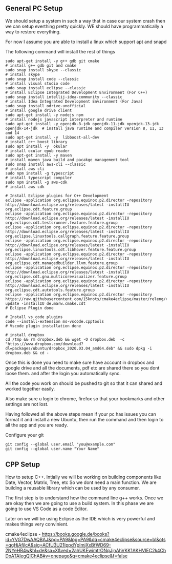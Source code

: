 ## General PC Setup
We should setup a system in such a way that in case our system crash then we can setup everthing pretty quickly. WE should have programmatically a way to restore everything.

For now I assume you are able to install a linux which support apt and snapd

The following command will install the rest of things
```
sudo apt-get install -y g++ gdb git cmake                                           # install g++ gdb git and cmake
sudo snap install skype --classic                                                   # install skype
sudo snap install code --classic                                                    # install visual studio code
sudo snap install eclipse --classic                                                 # install Eclipse Integrated Development Environment (For C++)
sudo snap install intellij-idea-community --classic                                 # install Idea Integrated Development Environment (For Java)
sudo snap install odrive-unofficial                                                 # install google drive client
sudo apt-get install -y nodejs npm                                                  # install nodejs javascript interpreter and runtime
sudo apt-get install -y openjdk-8-jdk openjdk-11-jdk openjdk-13-jdk openjdk-14-jdk  # install java runtime and compiler version 8, 11, 13 and 14
sudo apt-get install -y  libboost-all-dev                                           # install c++ boost library
sudo apt install -y  okular                                                         # install ocular epub reader
sudo apt-get install -y maven                                                       # install maven java build and pacakge management tool
sudo snap install aws-cli --classic                                                 # install aws cli
sudo npm install -g typescript                                                      # install typescript compiler
sudo npm install -g aws-cdk                                                         # install aws cdk

# Install Eclipse plugins for C++ Development
eclipse -application org.eclipse.equinox.p2.director -repository http://download.eclipse.org/releases/latest -installIU org.eclipse.cdt.feature.group
eclipse -application org.eclipse.equinox.p2.director -repository http://download.eclipse.org/releases/latest -installIU  org.eclipse.cdt.testsrunner.feature.feature.group
eclipse -application org.eclipse.equinox.p2.director -repository http://download.eclipse.org/releases/latest -installIU  org.eclipse.linuxtools.callgraph.feature.feature.group
eclipse -application org.eclipse.equinox.p2.director -repository http://download.eclipse.org/releases/latest -installIU  org.eclipse.linuxtools.cdt.libhover.feature.feature.group
eclipse -application org.eclipse.equinox.p2.director -repository http://download.eclipse.org/releases/latest -installIU  org.eclipse.cdt.managedbuilder.llvm.feature.group
eclipse -application org.eclipse.equinox.p2.director -repository http://download.eclipse.org/releases/latest -installIU  org.eclipse.cdt.gnu.multicorevisualizer.feature.group
eclipse -application org.eclipse.equinox.p2.director -repository http://download.eclipse.org/releases/latest -installIU  org.eclipse.cdt.autotools.feature.group
eclipse -application org.eclipse.equinox.p2.director -repository https://raw.githubusercontent.com/15knots/cmake4eclipse/master/releng/comp-update -installIU de.marw.cmake.cdt
# Eclipse Plugin done

# Install vs code plugins
code --install-extension ms-vscode.cpptools
# Vscode plugin installation done

# install dropbox
cd /tmp && rm dropbox.deb && wget -O dropbox.deb  -c  "https://www.dropbox.com/download?dl=packages/ubuntu/dropbox_2020.03.04_amd64.deb" && sudo dpkg -i dropbox.deb && cd -

```

Once this is done you need to make sure have account in dropbox and google drive and all the documents, pdf etc are shared there so you dont loose them. and after the login you automatically sync.

All the code you work on should be pushed to git so that it can shared and worked together easily.

Also make sure u login to chrome, firefox so that your bookmarks and other settings are not lost.

Having followed all the above steps mean if your pc has issues you can format it and install a new Ubuntu, then run the command and then login to all the app and you are ready.

Configure your git
```
git config --global user.email "you@example.com"
git config --global user.name "Your Name"
```

## CPP Setup 
How to setup C++. Intially we will be working on building components like Date, Vector, Matrix, Tree, etc So we dont need a main function. We are building a reusable library which can be used by any consumer.

The first step is to understand how the command line g++ works. Once we are okay then we are going to use a build system. In this phase we are going to use VS Code as a code Editor.

Later on we will be using Eclipse as the IDE which is very powerful and makes things very convinient.

cmake4eclipse - https://books.google.de/books?id=YVG7DwAAQBAJ&pg=PA9&lpg=PA9&dq=cmake4eclipse&source=bl&ots=qgHjAfjlcA&sig=ACfU3U21IppdYpImjXxBfWD69-2NYeHB4w&hl=de&sa=X&ved=2ahUKEwimtrONqJjnAhVKK1AKHVIEC2k4ChDoATAIegQIChAB#v=onepage&q=cmake4eclipse&f=false

